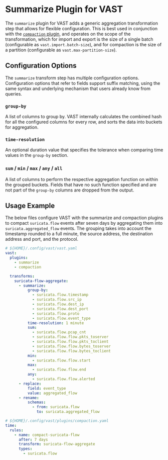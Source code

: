 # Summarize Plugin for VAST

The `summarize` plugin for VAST adds a generic aggregation transformation step
that allows for flexible configuration. This is best used in conjunction with
the [`compaction` plugin][docs-compaction], and operates on the scope of the
transformation, which for import and export is the size of a single batch
(configurable as `vast.import.batch-size`), and for compaction is the size of a
partition (configurable as `vast.max-partition-size`).

[docs-compaction]: https://vast.io/docs/about-vast/use-cases/data-aging

## Configuration Options

The `summarize` transform step has multiple configuration options. Configuration
options that refer to fields support suffix matching, using the same syntax and
underlying mechanism that users already know from queries.

### `group-by`

A list of columns to group by. VAST internally calculates the combined hash for
all the configured columns for every row, and sorts the data into buckets for
aggregation.

### `time-resolution`

An optional duration value that specifies the tolerance when comparing time
values in the `group-by` section.

### `sum` / `min` / `max` / `any` / `all`

A list of columns to perform the respective aggregation function on within the
grouped buckets. Fields that have no such function specified and are not part of
the `group-by` columns are dropped from the output.

## Usage Example

The below files configure VAST with the summarize and compaction plugins to
compact `suricata.flow` events after seven days by aggregating them into
`suricata.aggregated_flow` events. The grouping takes into account the timestamp
rounded to a full minute, the source address, the destination address and port,
and the protocol.

```yaml
# ${HOME}/.config/vast/vast.yaml
vast:
  plugins:
    - summarize
    - compaction

  transforms:
    suricata-flow-aggregate:
      - summarize:
          group-by:
            - suricata.flow.timestamp
            - suricata.flow.src_ip
            - suricata.flow.dest_ip
            - suricata.flow.dest_port
            - suricata.flow.proto
            - suricata.flow.event_type
          time-resolution: 1 minute
          sum:
            - suricata.flow.pcap_cnt
            - suricata.flow.flow.pkts_toserver
            - suricata.flow.flow.pkts_toclient
            - suricata.flow.flow.bytes_toserver
            - suricata.flow.flow.bytes_toclient
          min:
            - suricata.flow.flow.start
          max:
            - suricata.flow.flow.end
          any:
            - suricata.flow.flow.alerted
      - replace:
          field: event_type
          value: aggregated_flow
      - rename:
          schemas:
            - from: suricata.flow
              to: suricata.aggregated_flow
```

```yaml
# ${HOME}/.config/vast/plugins/compaction.yaml
time:
  rules:
    - name: compact-suricata-flow
      after: 7 days
      transform: suricata-flow-aggregate
      types:
        - suricata.flow
```
